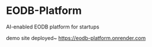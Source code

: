 
# EODB-Platform
AI-enabled EODB platform for startups

demo site deployed~
https://eodb-platform.onrender.com

